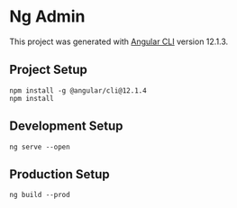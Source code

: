 # Ng Admin

This project was generated with [Angular CLI](https://github.com/angular/angular-cli) version 12.1.3.

## Project Setup

```
npm install -g @angular/cli@12.1.4
npm install 
```

## Development Setup

```
ng serve --open 
```

## Production Setup

```
ng build --prod
```

